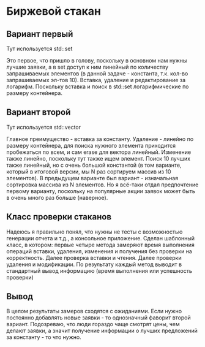 # 

# Биржевой стакан

## Вариант первый

Тут используется std::set


Это первое, что пришло в голову, поскольку в основном нам нужны лучшие заявки, а в set доступ к ним линейный по количеству запрашиваемых элементов (в данной задаче - константа, т.к. кол-во запрашиваемых эл-тов 10).
Вставка, удаление и редактирование за логарифм. 
Поскольку вставка и поиск в std::set логарифмические по размеру контейнера.

## Вариант второй

Тут используется std::vector

Главное преимущество - вставка за константу. Удаление - линейно по размеру контейнера, для поиска нужного элемента приходится пробежаться по всем, и сам erase для вектора линейный. 
Изменение также линейно, поскольку тут также ищем элемент. 
Поиск 10 лучших также линейный, но с очень большой константой (в том варианте, который в итоговой версии, мы N раз сортируем массив из 10 элементов).
В предыдущем варианте был вариант - изначальная сортировка массива из N элементов. 
Но я всё-таки отдал предпочтение первому варианту, поскольку на популярные акции заявок может быть в очень много раз больше (наверное).

## Класс проверки стаканов

Надеюсь я правильно понял, что нужны не тесты с возможностью генерации отчета и т.д., а консольное приложение.
Сделан шаблонный класс, в котором: первые четыре метода замеряют время выполнения операций вставки, удаления, изменения и получения без проверки на корректность. 
Далее проверка вставки и чтения. Далее проверки удаления и модификации. 
По результату каждый метод выводит в стандартный вывод информацию (время выполнения или успешность проверки)

## Вывод

В целом результаты замеров сходятся с ожиданиями.
Если нужно постоянно добавлять новые заявки - то однозначный фаворит второй вариант. 
Подозреваю, что люди гораздо чаще смотрят цены, чем делают заявки, а значит получение информации о лучших предложений за константу - то что нужно.
